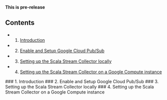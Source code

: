 **This is pre-release**

## Contents

- 1. [Introduction](#intro)
- 2. [Enable and Setup Google Cloud Pub/Sub](#pubsub)
- 3. [Setting up the Scala Stream Collector locally](#ssc-locally)
- 4. [Setting up the Scala Stream Collector on a Google Compute instance](#ssc-instance)
  

<a name="intro">
### 1. Introduction

<a name="pubsub">
### 2. Enable and Setup Google Cloud Pub/Sub

<a name="ssc-locally">
### 3. Setting up the Scala Stream Collector locally

<a name="ssc-instance">
### 4. Setting up the Scala Stream Collector on a Google Compute instance